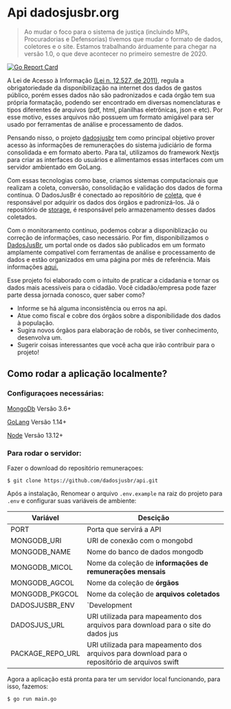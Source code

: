 # Api dadosjusbr.org

> Ao mudar o foco para o sistema de justiça (incluindo MPs, Procuradorias e Defensorias) tivemos que mudar o formato de dados, coletores e o site. Estamos trabalhando árduamente para chegar na versão 1.0, o que deve acontecer no primeiro semestre de 2020.

[![Go Report Card](https://goreportcard.com/badge/github.com/dadosjusbr/remuneracoes)](https://goreportcard.com/report/github.com/dadosjusbr/remuneracoes)

A Lei de Acesso à Informação [(Lei n. 12.527, de 2011)](http://www.planalto.gov.br/ccivil_03/_ato2011-2014/2011/lei/l12527.htm), regula a obrigatoriedade da disponibilização na internet dos dados de gastos público, porém esses dados não são padronizados e cada órgão tem sua própria formatação, podendo ser encontrado em diversas nomenclaturas e tipos diferentes de arquivos (pdf, html, planilhas eletrônicas, json e etc). Por esse motivo, esses arquivos não possuem um formato amigável para ser usado por ferramentas de análise e processamento de dados.

Pensando nisso, o projeto [dadosjusbr](https://github.com/dadosjusbr) tem como principal objetivo prover acesso às informações de remunerações do sistema judiciário de forma consolidada e em formato aberto. Para tal, utilizamos do framework Nextjs para criar as interfaces do usuários e alimentamos essas interfaces com um servidor ambientado em GoLang.

Com essas tecnologias como base, criamos sistemas computacionais que realizam a coleta, conversão, consolidação e validação dos dados de forma contínua. O DadosJusBr é conectado ao repositório de [coleta](https://github.com/dadosjusbr/coletores), que é responsável por adquirir os dados dos órgãos e padronizá-los. Já o repositório de [storage](https://github.com/dadosjusbr/storage), é responsável pelo armazenamento desses dados coletados.

Com o monitoramento contínuo, podemos cobrar a disponiblização ou correção de informações, caso necessário. Por fim, disponibilizamos o [DadosJusBr](https://dadosjusbr.org/), um portal onde os dados são publicados em um formato amplamente compatível com ferramentas de análise e processamento de dados e estão organizados em uma página por mês de referência. Mais informações [aqui.](https://dadosjusbr.org/#/sobre)

Esse projeto foi elaborado com o intuito de praticar a cidadania e tornar os dados mais acessíveis para o cidadão. Você cidadão/empresa pode fazer parte dessa jornada conosco, quer saber como?

- Informe se há alguma inconsistência ou erros na api.
- Atue como fiscal e cobre dos órgãos sobre a disponibilidade dos dados à população.
- Sugira novos órgãos para elaboração de robôs, se tiver conhecimento, desenvolva um.
- Sugerir coisas interessantes que você acha que irão contribuir para o projeto!

## Como rodar a aplicação localmente?

### Configuraçoes necessárias:

[MongoDb](https://docs.mongodb.com/guides/server/install/) Versão 3.6+

[GoLang](https://golang.org/doc/install) Versão 1.14+

[Node](https://nodejs.org/en/download/) Versão 13.12+

### Para rodar o servidor:

Fazer o download do repositório remuneraçoes:

```console
$ git clone https://github.com/dadosjusbr/api.git
```

Após a instalação, Renomear o arquivo `.env.example` na raiz do projeto para `.env` e configurar suas variáveis de ambiente:


Variável          | Descição
----------------- | -----------------
PORT              | Porta que servirá a API
MONGODB_URI       | URI de conexão com o mongobd
MONGODB_NAME      | Nome do banco de dados mongodb
MONGODB_MICOL     | Nome da coleção de **informações de remunerações mensais**
MONGODB_AGCOL     | Nome da coleção de **órgãos**
MONGODB_PKGCOL    | Nome da coleção de **arquivos coletados**
DADOSJUSBR_ENV    | `Development|Production` Ambiente
DADOSJUS_URL      | URI utilizada para mapeamento dos arquivos para download para o site do dados jus
PACKAGE_REPO_URL  | URI utilizada para mapeamento dos arquivos para download para o repositório de arquivos swift


Agora a aplicação está pronta para ter um servidor local funcionando, para isso, fazemos:

```console
$ go run main.go
```
